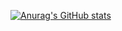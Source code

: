 [![Anurag's GitHub stats](https://github-readme-stats.vercel.app/api?username=eliemesquita)](https://github.com/anuraghazra/github-readme-stats)
